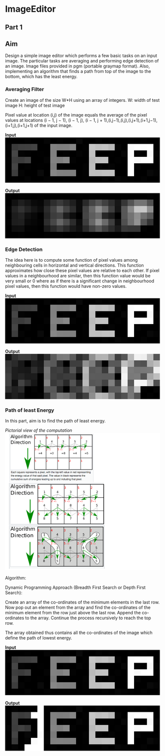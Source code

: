# ImageEditor
## Part 1
## Aim
Design a simple image editor which performs a few basic tasks on an input image. The particular tasks are averaging and performing edge detection of an image. Image files provided in pgm (portable graymap format). Also, implementing an algorithm that finds a path from top of the image to the bottom, which has the least energy.

### **Averaging Filter**
Create an image of the size W*H using an array of integers.
W: width of test image
H: height of test image

Pixel value at location (i,j) of the image equals the average of the pixel values at locations (i − 1, j − 1), (i − 1, j), (i − 1, j + 1),(i,j−1),(i,j),(i,j+1),(i+1,j−1),(i+1,j),(i+1,j+1) of the input image.

**Input**
![picture alt](./images/test.jpg)

**Output**
![picture alt](./images/average.jpg)

### **Edge Detection**
The idea here is to compute some function of pixel values among neighbouring cells in horizontal and vertical directions. This function approximates how close these pixel values are relative to each other. If pixel values in a neighbourhood are similar, then this function value would be very small or 0 where as if there is a significant change in neighbourhood pixel values, then this function would have non-zero values.

**Input**
![picture alt](./images/test.jpg)

**Output**
![picture alt](./images/edge_1.jpg)

### **Path of least Energy**
In this part, aim is to find the path of least energy.

*Pictorial view of the computation*
![picture alt](./images/capture.png)

Algorithm:

Dynamic Programming Approach (Breadth First Search or Depth First Search):

Create an array of the co-ordinates of the minimum elements in the last row. Now pop out an element from the array and find the co-ordinates of the minimum element from the row just above the last row. Append the co-ordinates to the array. Continue the process recursively to reach the top row.

The array obtained thus contains all the co-ordinates of the image which define the path of lowest energy.

**Input**
![picture alt](./images/test.jpg)

**Output**
![picture alt](./images/energy_1.jpg)





